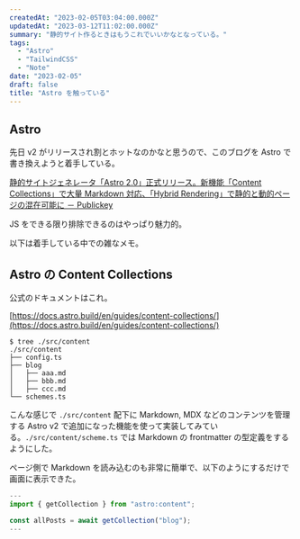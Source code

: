 ```yaml
---
createdAt: "2023-02-05T03:04:00.000Z"
updatedAt: "2023-03-12T11:02:00.000Z"
summary: "静的サイト作るときはもうこれでいいかなとなっている。"
tags:
  - "Astro"
  - "TailwindCSS"
  - "Note"
date: "2023-02-05"
draft: false
title: "Astro を触っている"
---
```


## Astro

先日 v2 がリリースされ割とホットなのかなと思うので、このブログを Astro で書き換えようと着手している。

[静的サイトジェネレータ「Astro 2\.0」正式リリース。新機能「Content Collections」で大量 Markdown 対応、「Hybrid Rendering」で静的と動的ページの混在可能に － Publickey](https://www.publickey1.jp/blog/23/astro_20content_cllectionsmarkdownhybrid_rendering.html)

JS をできる限り排除できるのはやっぱり魅力的。

以下は着手している中での雑なメモ。

## Astro の Content Collections

公式のドキュメントはこれ。

[https://docs.astro.build/en/guides/content-collections/](https://docs.astro.build/en/guides/content-collections/)

```shell
$ tree ./src/content
./src/content
├── config.ts
├── blog
│   ├── aaa.md
│   ├── bbb.md
│   ├── ccc.md
└── schemes.ts
```

こんな感じで `./src/content` 配下に Markdown, MDX などのコンテンツを管理する Astro v2 で追加になった機能を使って実装してみている。`./src/content/scheme.ts` では Markdown の frontmatter の型定義をするようにした。

ページ側で Markdown を読み込むのも非常に簡単で、以下のようにするだけで画面に表示できた。

```typescript
---
import { getCollection } from "astro:content";

const allPosts = await getCollection("blog");
---
```
